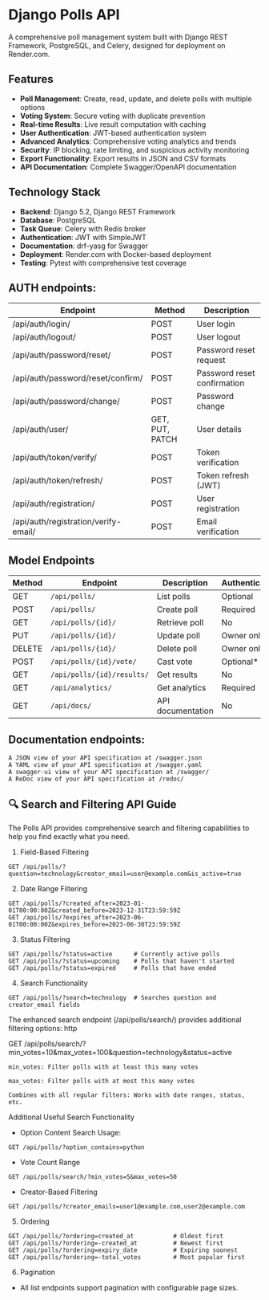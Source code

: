 # Django Polls API

A comprehensive poll management system built with Django REST Framework, PostgreSQL, and Celery, designed for deployment on Render.com.

## Features

- **Poll Management**: Create, read, update, and delete polls with multiple options
- **Voting System**: Secure voting with duplicate prevention
- **Real-time Results**: Live result computation with caching
- **User Authentication**: JWT-based authentication system
- **Advanced Analytics**: Comprehensive voting analytics and trends
- **Security**: IP blocking, rate limiting, and suspicious activity monitoring
- **Export Functionality**: Export results in JSON and CSV formats
- **API Documentation**: Complete Swagger/OpenAPI documentation

## Technology Stack

- **Backend**: Django 5.2, Django REST Framework
- **Database**: PostgreSQL
- **Task Queue**: Celery with Redis broker
- **Authentication**: JWT with SimpleJWT
- **Documentation**: drf-yasg for Swagger
- **Deployment**: Render.com with Docker-based deployment
- **Testing**: Pytest with comprehensive test coverage

## AUTH endpoints:

| Endpoint | Method | Description |
|--------|----------|-------------|
|/api/auth/login/|	POST|	User login|
|/api/auth/logout/|	POST|	User logout|
|/api/auth/password/reset/|	POST|	Password reset request|
|/api/auth/password/reset/confirm/|	POST|	Password reset confirmation|
|/api/auth/password/change/|	POST|	Password change|
|/api/auth/user/|	GET, PUT, PATCH|	User details|
|/api/auth/token/verify/|	POST|	Token verification|
|/api/auth/token/refresh/|	POST|	Token refresh (JWT)|
|/api/auth/registration/|	POST|	User registration|
|/api/auth/registration/verify-email/|	POST|	Email verification|

## Model Endpoints

| Method | Endpoint | Description | Authentication |
|--------|----------|-------------|----------------|
| GET | `/api/polls/` | List polls | Optional |
| POST | `/api/polls/` | Create poll | Required |
| GET | `/api/polls/{id}/` | Retrieve poll | No |
| PUT | `/api/polls/{id}/` | Update poll | Owner only |
| DELETE | `/api/polls/{id}/` | Delete poll | Owner only |
| POST | `/api/polls/{id}/vote/` | Cast vote | Optional* |
| GET | `/api/polls/{id}/results/` | Get results | No |
| GET | `/api/analytics/` | Get analytics | Required |
| GET | `/api/docs/` | API documentation | No |

## Documentation endpoints:

    A JSON view of your API specification at /swagger.json
    A YAML view of your API specification at /swagger.yaml
    A swagger-ui view of your API specification at /swagger/
    A ReDoc view of your API specification at /redoc/

## 🔍 Search and Filtering API Guide

The Polls API provides comprehensive search and filtering capabilities to help you find exactly what you need.

1. Field-Based Filtering
```
GET /api/polls/?question=technology&creator_email=user@example.com&is_active=true
```
2. Date Range Filtering
```
GET /api/polls/?created_after=2023-01-01T00:00:00Z&created_before=2023-12-31T23:59:59Z
GET /api/polls/?expires_after=2023-06-01T00:00:00Z&expires_before=2023-06-30T23:59:59Z

```
3. Status Filtering
```
GET /api/polls/?status=active      # Currently active polls
GET /api/polls/?status=upcoming    # Polls that haven't started
GET /api/polls/?status=expired     # Polls that have ended

```
4. Search Functionality
```
GET /api/polls/?search=technology  # Searches question and creator_email fields

```
The enhanced search endpoint (/api/polls/search/) provides additional filtering options:
http

GET /api/polls/search/?min_votes=10&max_votes=100&question=technology&status=active

    min_votes: Filter polls with at least this many votes

    max_votes: Filter polls with at most this many votes

    Combines with all regular filters: Works with date ranges, status, etc.

Additional Useful Search Functionality

- Option Content Search
Usage:
```
GET /api/polls/?option_contains=python
```
- Vote Count Range
```
GET /api/polls/search/?min_votes=5&max_votes=50
```
- Creator-Based Filtering
```
GET /api/polls/?creator_emails=user1@example.com,user2@example.com
```

5. Ordering
```
GET /api/polls/?ordering=created_at           # Oldest first
GET /api/polls/?ordering=-created_at          # Newest first
GET /api/polls/?ordering=expiry_date          # Expiring soonest
GET /api/polls/?ordering=-total_votes         # Most popular first
```
6. Pagination

- All list endpoints support pagination with configurable page sizes.


